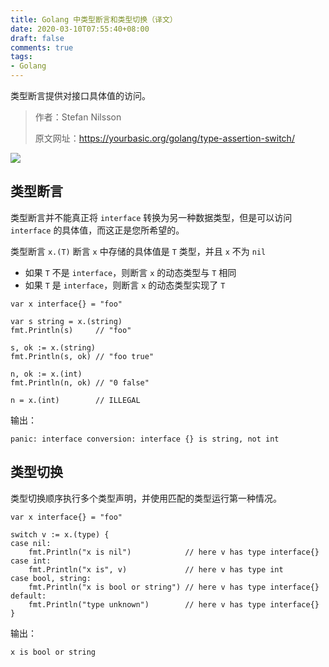 ```yaml
---
title: Golang 中类型断言和类型切换（译文）
date: 2020-03-10T07:55:40+08:00
draft: false
comments: true
tags: 
- Golang
---
```


类型断言提供对接口具体值的访问。

> 作者：Stefan Nilsson
> 
> 原文网址：https://yourbasic.org/golang/type-assertion-switch/

![](http://oss.xiayuguo.com/blog/202003/thumbs-up.jpg)

## 类型断言
类型断言并不能真正将 `interface` 转换为另一种数据类型，但是可以访问 `interface` 的具体值，而这正是您所希望的。



类型断言 `x.(T)` 断言 `x` 中存储的具体值是 `T` 类型，并且 `x` 不为 `nil`
- 如果 `T` 不是 `interface`，则断言 `x` 的动态类型与 `T` 相同
- 如果 `T` 是 `interface`，则断言 `x` 的动态类型实现了 `T` 

```
var x interface{} = "foo"

var s string = x.(string)
fmt.Println(s)     // "foo"

s, ok := x.(string)
fmt.Println(s, ok) // "foo true"

n, ok := x.(int)
fmt.Println(n, ok) // "0 false"

n = x.(int)        // ILLEGAL
```
输出：
```
panic: interface conversion: interface {} is string, not int
```

## 类型切换
类型切换顺序执行多个类型声明，并使用匹配的类型运行第一种情况。
```
var x interface{} = "foo"

switch v := x.(type) {
case nil:
    fmt.Println("x is nil")            // here v has type interface{}
case int: 
    fmt.Println("x is", v)             // here v has type int
case bool, string:
    fmt.Println("x is bool or string") // here v has type interface{}
default:
    fmt.Println("type unknown")        // here v has type interface{}
}
```
输出：
```
x is bool or string
```

